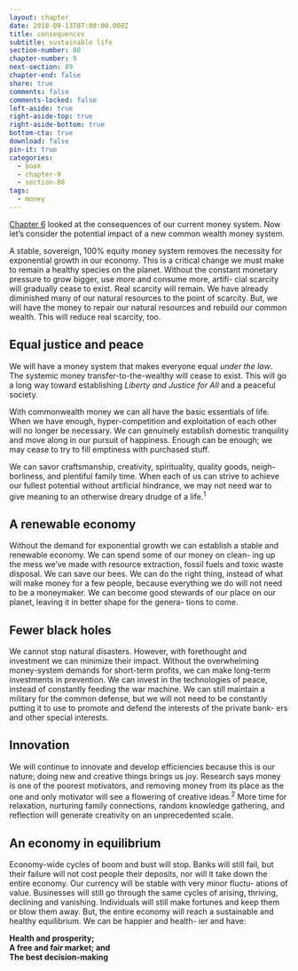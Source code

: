 ```yaml
---
layout: chapter
date: 2018-09-13T07:00:00.000Z
title: consequences
subtitle: sustainable life
section-number: 88
chapter-number: 9
next-section: 89
chapter-end: false
share: true
comments: false
comments-locked: false
left-aside: true
right-aside-top: true
right-aside-bottom: true
bottom-cta: true
download: false
pin-it: true
categories:
  - book
  - chapter-9
  - section-88
tags:
  - money
---
```

[Chapter 6](https://usmoney.us/book/chapter-6) looked at the consequences of our current money system.
Now let’s consider the potential impact of a new common wealth
money system.

A stable, sovereign, 100% equity money system removes the necessity for
exponential growth in our economy. This is a critical change we must
make to remain a healthy species on the planet. Without the constant
monetary pressure to grow bigger, use more and consume more, artifi-
cial scarcity will gradually cease to exist. Real scarcity will remain. We
have already diminished many of our natural resources to the point of
scarcity. But, we will have the money to repair our natural resources and
rebuild our common wealth. This will reduce real scarcity, too.

## Equal justice and peace

We will have a money system that makes everyone equal _under the law_.
The systemic money transfer-to-the-wealthy will cease to exist. This
will go a long way toward establishing _Liberty and Justice for All_ and a
peaceful society.

With commonwealth money we can all have the basic essentials of life.
When we have enough, hyper-competition and exploitation of each
other will no longer be necessary. We can genuinely establish domestic
tranquility and move along in our pursuit of happiness. Enough can
be enough; we may cease to try to fill emptiness with purchased stuff.

We can savor craftsmanship, creativity, spirituality, quality goods, neigh-
borliness, and plentiful family time. When each of us can strive to
achieve our fullest potential without artificial hindrance, we may not
need war to give meaning to an otherwise dreary drudge of a life.<sup>1</sup>

## A renewable economy

Without the demand for exponential growth we can establish a stable
and renewable economy. We can spend some of our money on clean-
ing up the mess we’ve made with resource extraction, fossil fuels and
toxic waste disposal. We can save our bees. We can do the right thing,
instead of what will make money for a few people, because everything
we do will not need to be a moneymaker. We can become good stewards
of our place on our planet, leaving it in better shape for the genera-
tions to come.

## Fewer black holes

We cannot stop natural disasters. However, with forethought and
investment we can minimize their impact. Without the overwhelming
money-system demands for short-term profits, we can make long-term
investments in prevention. We can invest in the technologies of peace,
instead of constantly feeding the war machine. We can still maintain a
military for the common defense, but we will not need to be constantly
putting it to use to promote and defend the interests of the private bank-
ers and other special interests.

## Innovation

We will continue to innovate and develop efficiencies because this
is our nature; doing new and creative things brings us joy. Research
says money is one of the poorest motivators, and removing money
from its place as the one and only motivator will see a flowering of
creative ideas.<sup>2</sup> More time for relaxation, nurturing family connections,
random knowledge gathering, and reflection will generate creativity on
an unprecedented scale.

## An economy in equilibrium

Economy-wide cycles of boom and bust will stop. Banks will still fail,
but their failure will not cost people their deposits, nor will it take down
the entire economy. Our currency will be stable with very minor fluctu-
ations of value. Businesses will still go through the same cycles of arising,
thriving, declining and vanishing. Individuals will still make fortunes
and keep them or blow them away. But, the entire economy will reach
a sustainable and healthy equilibrium. We can be happier and health-
ier and have:

**Health and prosperity;**\
**A free and fair market; and**\
**The best decision-making**
